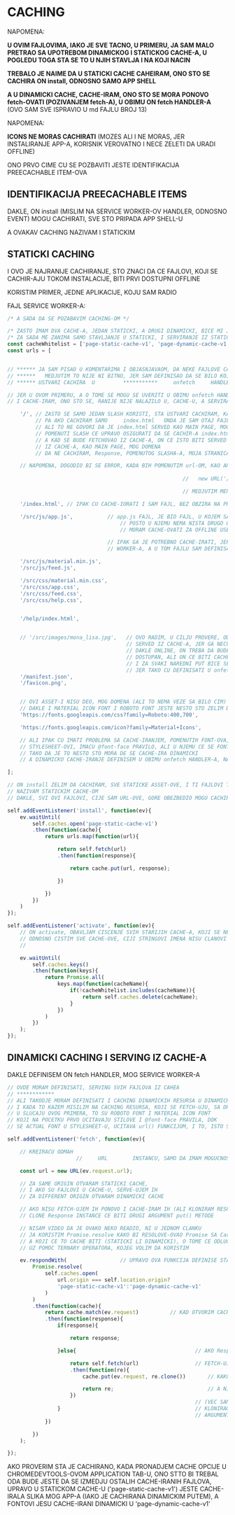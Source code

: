 # CACHING

NAPOMENA:

**U OVIM FAJLOVIMA, IAKO JE SVE TACNO, U PRIMERU, JA SAM MALO PRETRAO SA UPOTREBOM DINAMICKOG I STATICKOG CACHE-A, U POGLEDU TOGA STA SE TO U NJIH STAVLJA I NA KOJI NACIN**

**TREBALO JE NAIME DA U STATICKI CACHE CAHEIRAM, ONO STO SE CACHIRA ON install, ODNOSNO SAMO APP SHELL**

**A U DINAMICKI CACHE, CACHE-IRAM, ONO STO SE MORA PONOVO fetch-OVATI (POZIVANJEM fetch-A), U OBIMU ON fetch HANDLER-A** (OVO SAM SVE ISPRAVIO U md FAJLU BROJ 13)

NAPOMENA:

**ICONS NE MORAS CACHIRATI** (MOZES ALI I NE MORAS, JER INSTALIRANJE APP-A, KORISNIK VEROVATNO I NECE ZELETI DA URADI OFFLINE)

ONO PRVO CIME CU SE POZBAVITI JESTE IDENTIFIKACIJA PREECACHABLE ITEM-OVA

## IDENTIFIKACIJA PREECACHABLE ITEMS

DAKLE, ON install (MISLIM NA SERVICE WORKER-OV HANDLER, ODNOSNO EVENT) MOGU CACHIRATI, SVE STO PRIPADA APP SHELL-U

A OVAKAV CACHING NAZIVAM I STATICKIM

## STATICKI CACHING

I OVO JE NAJRANIJE CACHIRANJE, STO ZNACI DA CE FAJLOVI, KOJI SE CACHIR-AJU TOKOM INSTALACIJE, BITI PRVI DOSTUPNI OFFLINE

KORISTIM PRIMER, JEDNE APLIKACIJE, KOJU SAM RADIO

FAJL SERVICE WORKER-A:

```javascript
/* A SADA DA SE POZABAVIM CACHING-OM */

/* ZASTO IMAM DVA CACHE-A, JEDAN STATICKI, A DRUGI DINAMICKI, BICE MI JASNIJE KASNIJE */
/* ZA SADA ME ZANIMA SAMO STAVLJANJE U STATICKI, I SERVIRANJE IZ STATICKOG */
const cacheWhitelist = ['page-static-cache-v1', 'page-dynamic-cache-v1'];
const urls = [


// ****** JA SAM PISAO U KOMENTARIMA I OBJASNJAVAOM, DA NEKE FAJLOVE CACHIRAM ILI NEKE NE
// ******   MEDJUTIM TO NIJE NI BITNO, JER SAM DEFINISAO DA SE BILO KOJI FAJL, KOJI NISAM CACHIRAO ON install
// ****** USTVARI CACHIRA  U         ***********     onfetch     HANDLER-U

// JER U OVOM PRIMERU, A O TOME SE MOGU SE UVERITI U OBIMU onfetch HANDLER-A, JA PRESRECEM, SVAKI NETWORK REQUEST I
// I CACHE-IRAM, ONO STO SE, RANIJE NIJE NALAZILO U, CACHE-U, A SERVIRAM ONO STO JE BILO OCACHE-IRANO

    '/', // ZASTO SE SAMO JEDAN SLASH KORISTI, STA USTVARI CACHIRAM, KADA KORISTIOM OVAJ SLASH SA CACHE API-EM?
         // PA AKO CACHIRAM SAMO     index.html   ONDA JE SAM OTAJ FAJL CACHED
         // ALI TO NE GOVORI DA JE index.html SERVED KAO MAIN PAGE, MOG DOMENA (U SLUCAJU OVOG PRIMERA, TO JE BIO localhost)
         // POMENUTI SLASH CE UPRAVO OSIGURATI DA SE CACHIR-A index.html KAO MAIN PAGE MOG DOMENA
         // A KAD SE BUDE FETCHOVAO IZ CACHE-A, ON CE ISTO BITI SERVED (TAKO CU DEFINISATI U onfetch HANDLERU)
         // IZ CACHE-A, KAO MAIN PAGE, MOG DOMENA
         // DA NE CACHIRAM, Response, POMENUTOG SLASHA-A, MOJA STRANICA NE BI BILA SERVED OFFLINE, FROM CACHE

    // NAPOMENA, DOGODIO BI SE ERROR, KADA BIH POMENUTIM url-OM, KAO ARGUMENTOM POKUSAO INSTANCITIZIRATI
                                                                                    //      URL    INSTANCU
                                                        //   new URL('/')   BI THROW-OVALO   Error

                                                        // MEDJUTIM MENI I NE TREBA INSTANCA URL ZA POMENUTI url

    '/index.html', // IPAK CU CACHE-IORATI I SAM FAJL, BEZ OBZIRA NA PREDHODNO

    '/src/js/app.js',           // app.js FAJL, JE BIO FAJL, U KOJEM SAM REGISTRVAO SERVICE WORKER-A
                                    // POSTO U NJEMU NEMA NISTA DRUGO OSIM REGISTRACIJE MISLIM DA GA NE
                                    // MORAM CACHE-OVATI ZA OFFLINE USE (OVO CU JOS PROVERITI)

                                // IPAK GA JE POTREBNO CACHE-IRATI, JER MOZDA RUKUJE NECIM DRUGIM, PORED ISTALIRANJA SERVICE
                                // WORKER-A, A U TOM FAJLU SAM DEFINISAO I      onbeforeinstallprompt I onappinstalled HANDLERE

    '/src/js/material.min.js',
    '/src/js/feed.js',

    '/src/css/material.min.css',
    '/src/css/app.css',
    '/src/css/feed.css',
    '/src/css/help.css',


    '/help/index.html',


    // '/src/images/mona_lisa.jpg',   // OVO RADIM, U CILJU PROVERE, ODNOSNO VEZBE (OVAJ FAJL KADA BUDE REQUESTED NECE BITI
                                      // SERVED IZ CACHE-A, JER GA NECU STAVITI U CACHE
                                      // DAKLE ONLINE, ON TREBA DA BUDE DOSTUPAN, DOK OFFLINE ON NECE BITI
                                      // DOSTUPAN, ALI ON CE BITI CACHE-IRAN U OBIMU onfetch HANDLER-A
                                      // I ZA SVAKI NAREDNI PUT BICE SERVIRAN IZ CACHE-A
                                      // JER TAKO CU DEFINISATI U onfetch HANDLER-U  
    '/manifest.json',
    '/favicon.png',


    // OVI ASSET-I NISU DEO, MOG DOMENA (ALI TO NEMA VEZE SA BILO CIM) (I ONI SU STATICKI ASSET-OVI)
    // DAKLE I MATERIAL ICON FONT I ROBOTO FONT JESTE NESTO STO ZELIM DA CACHE-IRAM
    'https://fonts.googleapis.com/css?family=Roboto:400,700',

    'https://fonts.googleapis.com/icon?family=Material+Icons',

    // ALI IPAK CU IMATI PROBLEMA SA CACHE-IRANJEM, POMENUTIH FONT-OVA, JER ONO STO CE SE ONINSTALL CACHE-IRATI, JESU SAMO NEKI
    // STYLESHEET-OVI, IMACU @font-face PRAVILO, ALI U NJEMU CE SE FONT , UZ POMOC url() CSS FUNKCIJE, OPET UCITAVATI SA DRUGOG DOMENA
    // TAKO DA JE TO NESTO STO MORA DE SE CACHE-IRA DINAMICKI
    // A DINAMICKO CACHE-IRANJE DEFINISEM U OBIMU onfetch HANDLER-A, NARAVNO

];

// ON install ZELIM DA CACHIRAM, SVE STATICKE ASSET-OVE, I TI FAJLOVI TREBA DA BUDU CACHED U CACHE, KOJI
// NAZIVAM STATICKIM CACHE-OM
// DAKLE, SVI OVI FAJLOVI, CIJE SAM URL-OVE, GORE OBEZBEDIO MOGU CACHIRATI, TOKOM INSTALACIJE SERVICE WORKER-A

self.addEventListener('install', function(ev){
    ev.waitUntil(
        self.caches.open('page-static-cache-v1')
        .then(function(cache){
            return urls.map(function(url){

                return self.fetch(url)
                .then(function(response){

                    return cache.put(url, response);

                })

            })
        })
    )
});

self.addEventListener('activate', function(ev){
    // ON activate, OBAVLJAM CISCENJE SVIH STARIJIH CACHE-A, KOJI SE NE KORISTE
    // ODNOSNO CISTIM SVE CACHE-OVE, CIJI STRINGOVI IMENA NISU CLANOVI NIZA KOJEG SKLADISTI
    //                                                                          cacheWhitelist     VARIJABLA

    ev.waitUntil(
        self.caches.keys()
        .then(function(keys){
            return Promise.all(
                keys.map(function(cacheName){
                    if(!cacheWhitelist.includes(cacheName)){
                        return self.caches.delete(cacheName);
                    }
                })
            )
        })
    );
});
```

## DINAMICKI CACHING I SERVING IZ CACHE-A

DAKLE DEFINISEM ON fetch HANDLER, MOG SERVICE WORKER-A

```javascript
// OVDE MORAM DEFINISATI, SERVING SVIH FAJLOVA IZ CAHEA
// ************
// ALI TAKODJE MORAM DEFINISATI I CACHING DINAMICKIH RESURSA U DINAMICKI CACHE
// I KADA TO KAZEM MISILIM NA CACHING RESURSA, KOJI SE FETCH-UJU, SA DRUGIH DOMENA
// U SLUCAJU OVOG PRIMERA, TO SU ROBOTO FONT I MATERIAL ICON FONT
// KOJI NA POCETKU PRVO UCITAVAJU STILOVE I @font-face PRAVILA, DOK
// SE ACTUAL FONT U STYLESHEET-U, UCITAVA url() FUNKCIJOM, I TO, ISTO SA DRUGOG DOMENA

self.addEventListener('fetch', function(ev){

    // KREIRACU ODMAH
                      //     URL        INSTANCU, SAMO DA IMAM MOGUCNOST PROVERE origin-A

    const url = new URL(ev.request.url);

    // ZA SAME ORIGIN OTVARAM STATICKI CACHE,
    // I AKO SU FAJLOVI U CACHE-U, SERVE-UJEM IH
    // ZA DIFFERENT ORIGIN OTVARAM DINAMICKI CACHE

    // AKO NISU FETCH-UJEM IH PONOVO I CACHE-IRAM IH (ALI KLONIRAM RESPONSE, KADA VRSIM CACHING)
    // CLONE Response INSTANCE CE BITI DRUGI ARGUMENT put() METODE

    // NISAM VIDEO DA JE OVAKO NEKO READIO, NI U JEDNOM CLANKU
    // JA KORISTIM Promise.resolve KAKO BI RESOLOVE-OVAO Promise SA Cache INSTANCOM
    // A KOJI CE TO CACHE BITI (STATICKI LI DINAMICKI), O TOME CE ODLUCITI ORIGIN Location INSTANCE I TRENUTNE URL INSTANCE
    // UZ POMOC TERNARY OPERATORA, KOJEG VOLIM DA KORISTIM

    ev.respondWith(                 // UPRAVO OVA FUNKCIJA DEFINISE STA CE BITI SERVE-OVANO IZ CACHE-A
        Promise.resolve(
            self.caches.open(
                url.origin === self.location.origin?
                'page-static-cache-v1':'page-dynamic-cache-v1'
            )
        )
        .then(function(cache){
            return cache.match(ev.request)          // KAD OTVORIM CACHE, PROVERAVAM DA LI JE Response U CACHE-U
            .then(function(response){
                if(response){

                    return response;

                }else{                                      // AKO Response INSTANCA NIJE U CACHE-U

                    return self.fetch(url)                  // FETCH-UJEM JE
                    .then(function(re){
                        cache.put(ev.request, re.clone())       // KAKO BI NJEN CLONE, CACHE-IRAO

                        return re;                              // A NJEN ORIGINAL RETURN-OVAO
                    })
                                                            // (VEC SAM OBJASNJASNIO U NEKOM RANIJEM md FAJLU, ZASTO SAM
                }                                           // KLONIRAO, POMENUTU Response INSTANCU, KOJU KORISTIAM KAO
                                                            // ARGUMENT put METODE, Cache-OVOG PROTOTIPA (TO JE ZATO STO put UPOTREBLJAVA body)
            })

        })
    );

});
```

AKO PROVERIM STA JE CACHIRANO, KADA PRONADJEM CACHE OPCIJE U CHROMEDEVTOOLS-OVOM APPLICATION TAB-U, ONO STTO BI TREBAL ODA BUDE JESTE DA SE IZMEDJU OSTALIH CACHE-IRANIH FAJLOVA, UPRAVO U STATICKOM CACHE-U ('page-static-cache-v1') JESTE CACHE-IRALA SLIKA MOG APP-A (IAKO JE CACHIRANA DINAMICKIM PUTEM), A FONTOVI JESU CACHE-IRANI DINAMICKI U 'page-dynamic-cache-v1'
